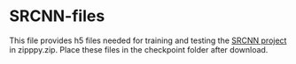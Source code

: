 # SRCNN-files

This file provides h5 files needed for training and testing the [SRCNN project](https://github.com/PrathamSoni/SRCNN) in zipppy.zip. Place these files in the checkpoint folder after download.
